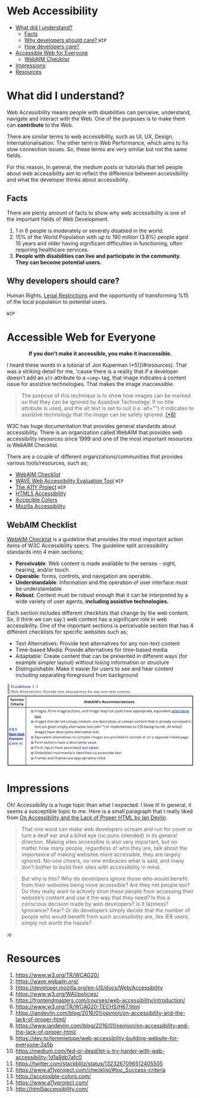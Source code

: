 # Web Accessibility
* [What did I understand?](#what-did-I-understand)
	* [Facts](#facts)
	* [Why developers should care? ](#why-developers-should-care) `WIP`
	* [How developers care?](#how-developers-care)
* [Accessible Web for Everyone](#accessible-web-for-everyone)
	* [WebAIM Checklist](#webaim-checklist)
* [Impressions](#impressions)
* [Resources](#resources)

# What did I understand?
Web Accessibility means people with disabilities can perceive, understand, navigate and interact with the Web. One of the purposes is to make them can **contribute** to the Web. 

There are similar terms to web accessibility, such as UI, UX, Design, Internationalisation. The other term is Web Performance, which aims to fix slow connection issues. So, these terms are very similar but not the same fields. 

For this reason, In general, the medium posts or tutorials that tell people about web accessibility aim to reflect the difference between accessibility and what the developer thinks about accessibility. 

## Facts
There are plenty amount of facts to show why web accessibility is one of the important fields of Web Development.

1. 1 in 6 people is moderately or severely disabled in the world.
2. 15% of the World Population with up to 190 million (3.8%) people aged 15 years and older having significant difficulties in functioning, often requiring healthcare services.
3. **People with disabilities can live and participate in the community. They can become potential users.**

## Why developers should care? 
Human Rights, [Legal Restrictions](https://www.w3.org/WAI/policies/ "Legal Restrictions") and the opportunity of transforming %15 of the local population to potential users. 

`WIP`

# Accessible Web for Everyone

**<p align="center"> If you don't make it accessible, you make it inaccessible.</p>**

I heard these words in a tutorial of Jon Kuperman (*5)](#resources). That was a striking detail for me, 'cause there is a reality that if a developer doesn't add an `alt` attribute to a `<img>` tag, that image indicates a content issue for assistive technologies. That makes the image inaccessible. 

> The purpose of this technique is to show how images can be marked so that they can be ignored by Assistive Technology. If no title attribute is used, and the alt text is set to null (i.e. alt="") it indicates to assistive technology that the image can be safely ignored. [(*6)](#resources)

W3C has huge documentation that provides general standards about accessibility. There is an organization called WebAIM that provides web accessibility resources since 1999 and one of the most important resources is WebAIM Checklist.

There are a couple of different organizations/communities that provides various tools/resources, such as;

* [WebAIM Checklist](#webaim-checklist)
* [WAVE Web Accessibility Evaluation Tool](https://wave.webaim.org//) `WIP`
* [The A11Y Project](https://www.a11yproject.com/) `WIP`
* [HTML5 Accessibility](http://html5accessibility.com/)
* [Accecible Colors](https://accessible-colors.com/)
* [Mozilla Accessibility](https://developer.mozilla.org/en-US/docs/Web/Accessibility)

## WebAIM Checklist
[WebAIM Checklist](https://webaim.org/standards/wcag/checklist) is a guideline that provides the most important action items of W3C Accessibility specs. The guideline split accessibility standards into 4 main sections;

* **Perceivable**: Web content is made available to the senses - sight, hearing, and/or touch.
* **Operable**: forms, controls, and navigation are operable.
* **Understandable**: Information and the operation of user interface must be understandable.
* **Robust**: Content must be robust enough that it can be interpreted by a wide variety of user agents, **including assistive technologies.**

Each section includes different checklists that change by the web content. So, (I think we can say:) web content has a significant role in web accessibility. One of the important sections is perceivable section that has 4 different checklists for specific websites such as;

* Text Alternatives: Provide text alternatives for any non-text content
* Time-based Media: Provide alternatives for time-based media
* Adaptable: Create content that can be presented in different ways (for example simpler layout) without losing information or structure
* Distinguishable: Make it easier for users to see and hear content including separating foreground from background

![WebAIM Checklist](imgs/webaim-checklist.png "Text Alternatives: Provide text alternatives for any non-text content")

# Impressions
Oh! Accessibility is a huge topic than what I expected. I love it! In general, it seems a susceptible topic to me. Here is a small paragraph that I really liked from [On Accessibility and the Lack of Proper HTML by Ian Devlin](https://iandevlin.com/blog/2016/01/opinion/on-accessibility-and-the-lack-of-proper-html/ "(*1)").
 
> That one word can make web developers scream and run for cover or turn a deaf ear and a blind eye (no puns intended) in its general direction. Making sites accessible is also very important, but no matter how many people, regardless of who they are, talk about the importance of making websites more accessible, they are largely ignored. No-one cheers, no-one embraces what is said, and many don’t bother to build their sites with accessibility in mind.

> But why is this? Why do developers ignore those who would benefit from their websites being more accessible? Are they not people too? Do they really want to actively shun these people from accessing their website’s content and use it the way that they need? Is this a conscious decision made by web developers? Is it laziness? Ignorance? Fear? Or do developers simply decide that the number of people who would benefit from such accessibility are, like IE8 users, simply not worth the hassle?

:o

# Resources

1. https://www.w3.org/TR/WCAG20/
2. https://wave.webaim.org/
3. https://developer.mozilla.org/en-US/docs/Web/Accessibility
4. https://www.w3.org/WAI/policies/
5. https://frontendmasters.com/courses/web-accessibility/introduction/
6. https://www.w3.org/TR/WCAG20-TECHS/H67.html
7. https://iandevlin.com/blog/2016/01/opinion/on-accessibility-and-the-lack-of-proper-html/
8. https://www.iandevlin.com/blog/2016/01/opinion/on-accessibility-and-the-lack-of-proper-html/
9. https://dev.to/temmietope/web-accessibility-building-website-for-everyone-2a5b
10. https://medium.com/fed-or-dead/let-s-try-harder-with-web-accessibility-1d1a8db7afc0
11. https://twitter.com/stackblitz/status/1323267096512405505
12. https://www.a11yproject.com/checklist/#toc_Success-criteria
13. https://accessible-colors.com/
14. https://www.a11yproject.com/
15. http://html5accessibility.com/
